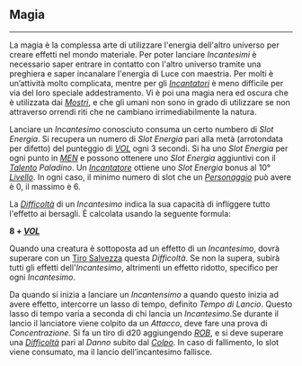 ## Magia
---
La magia è la complessa arte di utilizzare l'energia dell'altro universo per creare effetti nel mondo materiale. Per poter lanciare *Incantesimi* è necessario saper entrare in contatto con l'altro universo tramite una preghiera e saper incanalare l'energia di Luce con maestria. Per molti è un’attività molto complicata, mentre per gli [*Incantatori*](personaggio\ruolo\incantatore.md) è meno difficile per via del loro speciale addestramento. Vi è poi una magia nera ed oscura che è utilizzata dai [*Mostri*](mostri,md), e che gli umani non sono in grado di utilizzare se non attraverso orrendi riti che ne cambiano irrimediabilmente la natura. 

Lanciare un *Incantesimo* conosciuto consuma un certo numbero di *Slot Energia*. Si recupera un numero di *Slot Energia* pari alla metà (arrotondata per difetto) del punteggio di [*VOL*](personaggio\caratteristiche.md) ogni 3 secondi. Si ha uno *Slot Energia* per ogni punto in [*MEN*](personaggio\caratteristiche.md) e possono ottenere uno *Slot Energia* aggiuntivi con il [*Talento*](personaggio\talenti.md) *Paladino*. Un [*Incantatore*](personaggio\ruolo\incantatore.md) ottiene uno *Slot Energia* bonus al 10° [*Livello*](personaggio\livelli.md). In ogni caso, il minimo numero di slot che un [*Personaggio*](personaggio.md) può avere è 0, il massimo è 6. 

La [*Difficoltà*](combattimento\tiri-salvezza.md) di un *Incantesimo* indica la sua capacità di infliggere tutto l'effetto ai bersagli. È calcolata usando la seguente formula:

**8 + [*VOL*](personaggio\caratteristiche.md)**

Quando una creatura è sottoposta ad un effetto di un *Incantesimo*, dovrà superare con un [Tiro Salvezza](combattimento\tiri-salvezza.md) questa *Difficoltà*. Se non la supera, subirà tutti gli effetti dell'*Incantesimo*, altrimenti un effetto ridotto, specifico per ogni *Incantesimo*.

Da quando si inizia a lanciare un *Incantensimo* a quando questo inizia ad avere effetto, intercorre un lasso di tempo, definito *Tempo di Lancio*. Questo lasso di tempo varia a seconda di chi lancia un *Incantesimo*.Se durante il lancio il lanciatore viene colpito da un *Attacco*, deve fare una prova di *Concentrazione*. Si fa un tiro di d20 aggiungendo [*ROB*](personaggio\caratteristiche.md), e si deve superare una [*Difficoltà*](combattimento\tiri-salvezza.md) pari al *Danno* subito dal [*Colpo*](combattimento\attacco.md). In caso di fallimento, lo slot viene consumato, ma il lancio dell’incantesimo fallisce.